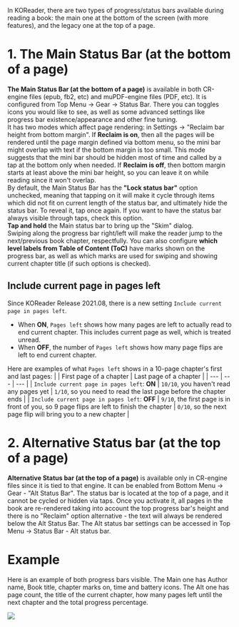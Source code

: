 In KOReader, there are two types of progress/status bars available during reading a book: the main one at the bottom of the screen (with more features), and the legacy one at the top of a page.



# **1. The Main Status Bar (at the bottom of a page)** 
**The Main Status Bar (at the bottom of a page)** is available in both CR-engine files (epub, fb2, etc) and muPDF-engine files (PDF, etc). It is configured from Top Menu -> Gear -> Status Bar. There you can toggles icons you would like to see, as well as some advanced settings like progress bar existence/appearance and other fine tuning. \
It has two modes which affect page rendering: in Settings -> "Reclaim bar height from bottom margin". If **Reclaim is on**, then all the pages will be rendered until the page margin defined via bottom menu, so the mini bar might overlap with text if the bottom margin is too small. This mode suggests that the mini bar should be hidden most of time and called by a tap at the bottom only when needed. If **Reclaim is off**, then bottom margin starts at least above the mini bar height, so you can leave it on while reading since it won't overlap. \
By default, the Main Status Bar has the **"Lock status bar"** option unchecked, meaning that tapping on it will make it cycle through items which did not fit on current length of the status bar, and ultimately hide the status bar. To reveal it, tap once again. If you want to have the status bar always visible through taps, check this option. \
**Tap and hold** the Main status bar to bring up the "Skim" dialog. \
Swiping along the progress bar right/left will make the reader jump to the next/previous book chapter, respectfully. You can also configure **which level labels from Table of Content (ToC)** have marks shown on the progress bar, as well as which marks are used for swiping and showing current chapter title (if such options is checked).


## Include current page in pages left
Since KOReader Release 2021.08, there is a new setting `Include current page in pages left`.
- When **ON**, `Pages left` shows how many pages are left to actually read to end current chapter. This includes current page as well, which is treated unread.
- When **OFF**, the number of `Pages left` shows how many page flips are left to end current chapter.

Here are examples of what `Pages left` shows in a 10-page chapter's first and last pages:
|                                               | First page of a chapter | Last page of a chapter |
| ---                                           | ---                   | ---                   |
| `Include current page in pages left`: **ON**  | `10/10`, you haven't read any pages yet | `1/10`, so you need to read the last page before the chapter ends |
| `Include current page in pages left`: **OFF** | `9/10`, the first page is in front of you, so 9 page flips are left to finish the chapter | `0/10`, so the next page flip will bring you to a new chapter |



# **2. Alternative Status bar (at the top of a page)**
**Alternative Status bar (at the top of a page)** is available only in CR-engine files since it is tied to that engine. It can be enabled from Bottom Menu -> Gear - "Alt Status Bar". The status bar is located at the top of a page, and it cannot be cycled or hidden via taps. Once you activate it, all pages in the book are re-rendered taking into account the top progress bar's height and there is no "Reclaim" option alternative - the text will always be rendered below the Alt Status Bar. The Alt status bar settings can be accessed in Top Menu -> Status Bar - Alt status bar.



# Example

Here is an example of both progress bars visible. The Main one has Author name, Book title, chapter marks on, time and battery icons. The Alt one has page count, the title of the current chapter, how many pages left until the next chapter and the total progress percentage.

![](https://i.imgur.com/dMcmNcD.png) 